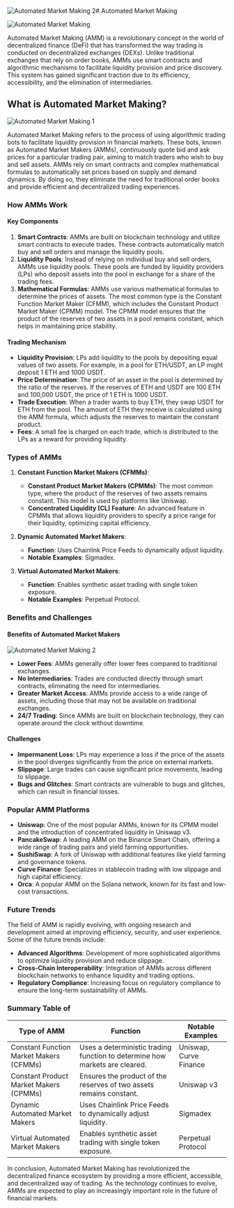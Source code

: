 ![Automated Market Making 2](https://github.com/user-attachments/assets/477c17e6-f8d7-42b2-a1bc-d5023f1e653f)# Automated Market Making 

![Automated Market Making](https://github.com/user-attachments/assets/957a9118-2440-41dc-9e79-c80106326337)

Automated Market Making (AMM) is a revolutionary concept in the world of decentralized finance (DeFi) that has transformed the way trading is conducted on decentralized exchanges (DEXs). Unlike traditional exchanges that rely on order books, AMMs use smart contracts and algorithmic mechanisms to facilitate liquidity provision and price discovery. This system has gained significant traction due to its efficiency, accessibility, and the elimination of intermediaries.

## What is Automated Market Making?

![Automated Market Making 1](https://github.com/user-attachments/assets/6ca421fe-ae29-42cc-8ac6-333505aed8d7)


Automated Market Making refers to the process of using algorithmic trading bots to facilitate liquidity provision in financial markets. These bots, known as Automated Market Makers (AMMs), continuously quote bid and ask prices for a particular trading pair, aiming to match traders who wish to buy and sell assets. AMMs rely on smart contracts and complex mathematical formulas to automatically set prices based on supply and demand dynamics. By doing so, they eliminate the need for traditional order books and provide efficient and decentralized trading experiences<sup></sup>.

### How AMMs Work

#### Key Components
1. **Smart Contracts**: AMMs are built on blockchain technology and utilize smart contracts to execute trades. These contracts automatically match buy and sell orders and manage the liquidity pools.
2. **Liquidity Pools**: Instead of relying on individual buy and sell orders, AMMs use liquidity pools. These pools are funded by liquidity providers (LPs) who deposit assets into the pool in exchange for a share of the trading fees.
3. **Mathematical Formulas**: AMMs use various mathematical formulas to determine the prices of assets. The most common type is the Constant Function Market Maker (CFMM), which includes the Constant Product Market Maker (CPMM) model. The CPMM model ensures that the product of the reserves of two assets in a pool remains constant, which helps in maintaining price stability<sup></sup>.

#### Trading Mechanism
- **Liquidity Provision**: LPs add liquidity to the pools by depositing equal values of two assets. For example, in a pool for ETH/USDT, an LP might deposit 1 ETH and 1000 USDT.
- **Price Determination**: The price of an asset in the pool is determined by the ratio of the reserves. If the reserves of ETH and USDT are 100 ETH and 100,000 USDT, the price of 1 ETH is 1000 USDT.
- **Trade Execution**: When a trader wants to buy ETH, they swap USDT for ETH from the pool. The amount of ETH they receive is calculated using the AMM formula, which adjusts the reserves to maintain the constant product.
- **Fees**: A small fee is charged on each trade, which is distributed to the LPs as a reward for providing liquidity.

### Types of AMMs

1. **Constant Function Market Makers (CFMMs)**:
   - **Constant Product Market Makers (CPMMs)**: The most common type, where the product of the reserves of two assets remains constant. This model is used by platforms like Uniswap.
   - **Concentrated Liquidity (CL) Feature**: An advanced feature in CPMMs that allows liquidity providers to specify a price range for their liquidity, optimizing capital efficiency<sup></sup>.

2. **Dynamic Automated Market Makers**:
   - **Function**: Uses Chainlink Price Feeds to dynamically adjust liquidity.
   - **Notable Examples**: Sigmadex<sup></sup>.

3. **Virtual Automated Market Makers**:
   - **Function**: Enables synthetic asset trading with single token exposure.
   - **Notable Examples**: Perpetual Protocol<sup></sup>.

### Benefits and Challenges

#### Benefits  of Automated Market Makers

![Automated Market Making 2](https://github.com/user-attachments/assets/c91930d0-1e3d-4c27-a349-b2cd7fe7a5d4)


- **Lower Fees**: AMMs generally offer lower fees compared to traditional exchanges.
- **No Intermediaries**: Trades are conducted directly through smart contracts, eliminating the need for intermediaries.
- **Greater Market Access**: AMMs provide access to a wide range of assets, including those that may not be available on traditional exchanges.
- **24/7 Trading**: Since AMMs are built on blockchain technology, they can operate around the clock without downtime<sup></sup>.

#### Challenges
- **Impermanent Loss**: LPs may experience a loss if the price of the assets in the pool diverges significantly from the price on external markets.
- **Slippage**: Large trades can cause significant price movements, leading to slippage.
- **Bugs and Glitches**: Smart contracts are vulnerable to bugs and glitches, which can result in financial losses<sup></sup>.

### Popular AMM Platforms

- **Uniswap**: One of the most popular AMMs, known for its CPMM model and the introduction of concentrated liquidity in Uniswap v3.
- **PancakeSwap**: A leading AMM on the Binance Smart Chain, offering a wide range of trading pairs and yield farming opportunities.
- **SushiSwap**: A fork of Uniswap with additional features like yield farming and governance tokens.
- **Curve Finance**: Specializes in stablecoin trading with low slippage and high capital efficiency.
- **Orca**: A popular AMM on the Solana network, known for its fast and low-cost transactions<sup></sup>.

### Future Trends

The field of AMM is rapidly evolving, with ongoing research and development aimed at improving efficiency, security, and user experience. Some of the future trends include:
- **Advanced Algorithms**: Development of more sophisticated algorithms to optimize liquidity provision and reduce slippage.
- **Cross-Chain Interoperability**: Integration of AMMs across different blockchain networks to enhance liquidity and trading options.
- **Regulatory Compliance**: Increasing focus on regulatory compliance to ensure the long-term sustainability of AMMs<sup></sup>.

### Summary Table of  

| **Type of AMM** | **Function** | **Notable Examples** |
|-----------------|--------------|----------------------|
| Constant Function Market Makers (CFMMs) | Uses a deterministic trading function to determine how markets are cleared. | Uniswap, Curve Finance |
| Constant Product Market Makers (CPMMs) | Ensures the product of the reserves of two assets remains constant. | Uniswap v3 |
| Dynamic Automated Market Makers | Uses Chainlink Price Feeds to dynamically adjust liquidity. | Sigmadex |
| Virtual Automated Market Makers | Enables synthetic asset trading with single token exposure. | Perpetual Protocol |

In conclusion, Automated Market Making has revolutionized the decentralized finance ecosystem by providing a more efficient, accessible, and decentralized way of trading. As the technology continues to evolve, AMMs are expected to play an increasingly important role in the future of financial markets.
